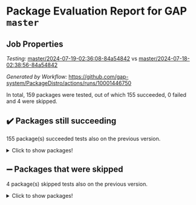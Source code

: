 # Package Evaluation Report for GAP `master`

## Job Properties

*Testing:* [master/2024-07-19-02:36:08-84a54842](https://github.com/gap-system/PackageDistro/blob/data/reports/master/2024-07-19-02:36:08-84a54842) vs [master/2024-07-18-02:38:56-84a54842](https://github.com/gap-system/PackageDistro/blob/data/reports/master/2024-07-18-02:38:56-84a54842)

*Generated by Workflow:* https://github.com/gap-system/PackageDistro/actions/runs/10001446750

In total, 159 packages were tested, out of which 155 succeeded, 0 failed and 4 were skipped.

## :heavy_check_mark: Packages still succeeding

155 package(s) succeeded tests also on the previous version.
<details><summary>Click to show packages!</summary>

- 4ti2interface 2023.02-04 [(success)](https://github.com/gap-system/PackageDistro/actions/runs/10001446750/job/27645305620)
- ace 5.6.2 [(success)](https://github.com/gap-system/PackageDistro/actions/runs/10001446750/job/27645307540)
- aclib 1.3.2 [(success)](https://github.com/gap-system/PackageDistro/actions/runs/10001446750/job/27645308965)
- agt 0.3.1 [(success)](https://github.com/gap-system/PackageDistro/actions/runs/10001446750/job/27645309630)
- alnuth 3.2.1 [(success)](https://github.com/gap-system/PackageDistro/actions/runs/10001446750/job/27645309992)
- anupq 3.3.0 [(success)](https://github.com/gap-system/PackageDistro/actions/runs/10001446750/job/27645310341)
- atlasrep 2.1.8 [(success)](https://github.com/gap-system/PackageDistro/actions/runs/10001446750/job/27645312383)
- autodoc 2023.06.19 [(success)](https://github.com/gap-system/PackageDistro/actions/runs/10001446750/job/27645312634)
- automata 1.15 [(success)](https://github.com/gap-system/PackageDistro/actions/runs/10001446750/job/27645312821)
- automgrp 1.3.2 [(success)](https://github.com/gap-system/PackageDistro/actions/runs/10001446750/job/27645312965)
- autpgrp 1.11 [(success)](https://github.com/gap-system/PackageDistro/actions/runs/10001446750/job/27645313142)
- cap 2024.07-06 [(success)](https://github.com/gap-system/PackageDistro/actions/runs/10001446750/job/27645313309)
- caratinterface 2.3.6 [(success)](https://github.com/gap-system/PackageDistro/actions/runs/10001446750/job/27645313490)
- cddinterface 2022.11.01 [(success)](https://github.com/gap-system/PackageDistro/actions/runs/10001446750/job/27645313681)
- circle 1.6.6 [(success)](https://github.com/gap-system/PackageDistro/actions/runs/10001446750/job/27645313861)
- classicpres 1.22 [(success)](https://github.com/gap-system/PackageDistro/actions/runs/10001446750/job/27645314072)
- cohomolo 1.6.11 [(success)](https://github.com/gap-system/PackageDistro/actions/runs/10001446750/job/27645314277)
- congruence 1.2.6 [(success)](https://github.com/gap-system/PackageDistro/actions/runs/10001446750/job/27645314481)
- corelg 1.57 [(success)](https://github.com/gap-system/PackageDistro/actions/runs/10001446750/job/27645314672)
- crime 1.6 [(success)](https://github.com/gap-system/PackageDistro/actions/runs/10001446750/job/27645314906)
- crisp 1.4.6 [(success)](https://github.com/gap-system/PackageDistro/actions/runs/10001446750/job/27645315101)
- crypting 0.10.4 [(success)](https://github.com/gap-system/PackageDistro/actions/runs/10001446750/job/27645315262)
- cryst 4.1.27 [(success)](https://github.com/gap-system/PackageDistro/actions/runs/10001446750/job/27645315533)
- crystcat 1.1.10 [(success)](https://github.com/gap-system/PackageDistro/actions/runs/10001446750/job/27645315715)
- ctbllib 1.3.9 [(success)](https://github.com/gap-system/PackageDistro/actions/runs/10001446750/job/27645315890)
- cubefree 1.19 [(success)](https://github.com/gap-system/PackageDistro/actions/runs/10001446750/job/27645316054)
- curlinterface 2.3.2 [(success)](https://github.com/gap-system/PackageDistro/actions/runs/10001446750/job/27645316244)
- cvec 2.8.1 [(success)](https://github.com/gap-system/PackageDistro/actions/runs/10001446750/job/27645316392)
- datastructures 0.3.0 [(success)](https://github.com/gap-system/PackageDistro/actions/runs/10001446750/job/27645316546)
- deepthought 1.0.6 [(success)](https://github.com/gap-system/PackageDistro/actions/runs/10001446750/job/27645316731)
- design 1.8 [(success)](https://github.com/gap-system/PackageDistro/actions/runs/10001446750/job/27645316949)
- difsets 2.3.1 [(success)](https://github.com/gap-system/PackageDistro/actions/runs/10001446750/job/27645317131)
- digraphs 1.7.1 [(success)](https://github.com/gap-system/PackageDistro/actions/runs/10001446750/job/27645317311)
- edim 1.3.8 [(success)](https://github.com/gap-system/PackageDistro/actions/runs/10001446750/job/27645317478)
- example 4.3.4 [(success)](https://github.com/gap-system/PackageDistro/actions/runs/10001446750/job/27645317666)
- examplesforhomalg 2023.10-01 [(success)](https://github.com/gap-system/PackageDistro/actions/runs/10001446750/job/27645317894)
- factint 1.6.3 [(success)](https://github.com/gap-system/PackageDistro/actions/runs/10001446750/job/27645318067)
- ferret 1.0.11 [(success)](https://github.com/gap-system/PackageDistro/actions/runs/10001446750/job/27645318244)
- fga 1.5.0 [(success)](https://github.com/gap-system/PackageDistro/actions/runs/10001446750/job/27645318426)
- fining 1.5.6 [(success)](https://github.com/gap-system/PackageDistro/actions/runs/10001446750/job/27645318591)
- float 1.0.4 [(success)](https://github.com/gap-system/PackageDistro/actions/runs/10001446750/job/27645318754)
- format 1.4.4 [(success)](https://github.com/gap-system/PackageDistro/actions/runs/10001446750/job/27645318942)
- forms 1.2.11 [(success)](https://github.com/gap-system/PackageDistro/actions/runs/10001446750/job/27645319119)
- fplsa 1.2.6 [(success)](https://github.com/gap-system/PackageDistro/actions/runs/10001446750/job/27645319347)
- fr 2.4.13 [(success)](https://github.com/gap-system/PackageDistro/actions/runs/10001446750/job/27645319563)
- francy 2.0.3 [(success)](https://github.com/gap-system/PackageDistro/actions/runs/10001446750/job/27645319756)
- fwtree 1.3 [(success)](https://github.com/gap-system/PackageDistro/actions/runs/10001446750/job/27645319967)
- gapdoc 1.6.7 [(success)](https://github.com/gap-system/PackageDistro/actions/runs/10001446750/job/27645320199)
- gauss 2023.02-04 [(success)](https://github.com/gap-system/PackageDistro/actions/runs/10001446750/job/27645320460)
- gaussforhomalg 2024.07-01 [(success)](https://github.com/gap-system/PackageDistro/actions/runs/10001446750/job/27645320714)
- gbnp 1.0.5 [(success)](https://github.com/gap-system/PackageDistro/actions/runs/10001446750/job/27645320920)
- generalizedmorphismsforcap 2024.04-01 [(success)](https://github.com/gap-system/PackageDistro/actions/runs/10001446750/job/27645321141)
- genss 1.6.8 [(success)](https://github.com/gap-system/PackageDistro/actions/runs/10001446750/job/27645321370)
- gradedmodules 2024.01-01 [(success)](https://github.com/gap-system/PackageDistro/actions/runs/10001446750/job/27645321606)
- gradedringforhomalg 2024.07-01 [(success)](https://github.com/gap-system/PackageDistro/actions/runs/10001446750/job/27645321806)
- grape 4.9.0 [(success)](https://github.com/gap-system/PackageDistro/actions/runs/10001446750/job/27645322016)
- groupoids 1.74 [(success)](https://github.com/gap-system/PackageDistro/actions/runs/10001446750/job/27645322202)
- grpconst 2.6.5 [(success)](https://github.com/gap-system/PackageDistro/actions/runs/10001446750/job/27645322402)
- guarana 0.96.3 [(success)](https://github.com/gap-system/PackageDistro/actions/runs/10001446750/job/27645322618)
- guava 3.19 [(success)](https://github.com/gap-system/PackageDistro/actions/runs/10001446750/job/27645322863)
- hap 1.62 [(success)](https://github.com/gap-system/PackageDistro/actions/runs/10001446750/job/27645323055)
- hapcryst 0.1.15 [(success)](https://github.com/gap-system/PackageDistro/actions/runs/10001446750/job/27645323289)
- hecke 1.5.3 [(success)](https://github.com/gap-system/PackageDistro/actions/runs/10001446750/job/27645323540)
- help 4.0 [(success)](https://github.com/gap-system/PackageDistro/actions/runs/10001446750/job/27645323729)
- homalg 2024.01-01 [(success)](https://github.com/gap-system/PackageDistro/actions/runs/10001446750/job/27645323927)
- homalgtocas 2023.11-01 [(success)](https://github.com/gap-system/PackageDistro/actions/runs/10001446750/job/27645324110)
- idrel 2.47 [(success)](https://github.com/gap-system/PackageDistro/actions/runs/10001446750/job/27645324338)
- images 1.3.2 [(success)](https://github.com/gap-system/PackageDistro/actions/runs/10001446750/job/27645324625)
- intpic 0.3.0 [(success)](https://github.com/gap-system/PackageDistro/actions/runs/10001446750/job/27645324864)
- io 4.8.2 [(success)](https://github.com/gap-system/PackageDistro/actions/runs/10001446750/job/27645325118)
- io_forhomalg 2023.02-04 [(success)](https://github.com/gap-system/PackageDistro/actions/runs/10001446750/job/27645325328)
- irredsol 1.4.4 [(success)](https://github.com/gap-system/PackageDistro/actions/runs/10001446750/job/27645325577)
- json 2.2.1 [(success)](https://github.com/gap-system/PackageDistro/actions/runs/10001446750/job/27645325838)
- jupyterkernel 1.5.1 [(success)](https://github.com/gap-system/PackageDistro/actions/runs/10001446750/job/27645326152)
- jupyterviz 1.5.6 [(success)](https://github.com/gap-system/PackageDistro/actions/runs/10001446750/job/27645326334)
- kan 1.37 [(success)](https://github.com/gap-system/PackageDistro/actions/runs/10001446750/job/27645326541)
- kbmag 1.5.11 [(success)](https://github.com/gap-system/PackageDistro/actions/runs/10001446750/job/27645326770)
- laguna 3.9.7 [(success)](https://github.com/gap-system/PackageDistro/actions/runs/10001446750/job/27645326952)
- liealgdb 2.2.1 [(success)](https://github.com/gap-system/PackageDistro/actions/runs/10001446750/job/27645327132)
- liepring 2.9.1 [(success)](https://github.com/gap-system/PackageDistro/actions/runs/10001446750/job/27645327353)
- liering 2.4.2 [(success)](https://github.com/gap-system/PackageDistro/actions/runs/10001446750/job/27645327557)
- linearalgebraforcap 2024.07-05 [(success)](https://github.com/gap-system/PackageDistro/actions/runs/10001446750/job/27645327717)
- lins 0.9 [(success)](https://github.com/gap-system/PackageDistro/actions/runs/10001446750/job/27645327901)
- localizeringforhomalg 2023.10-01 [(success)](https://github.com/gap-system/PackageDistro/actions/runs/10001446750/job/27645328079)
- loops 3.4.3 [(success)](https://github.com/gap-system/PackageDistro/actions/runs/10001446750/job/27645328288)
- lpres 1.1.1 [(success)](https://github.com/gap-system/PackageDistro/actions/runs/10001446750/job/27645328478)
- majoranaalgebras 1.5.2 [(success)](https://github.com/gap-system/PackageDistro/actions/runs/10001446750/job/27645328724)
- mapclass 1.4.6 [(success)](https://github.com/gap-system/PackageDistro/actions/runs/10001446750/job/27645328912)
- matgrp 0.70 [(success)](https://github.com/gap-system/PackageDistro/actions/runs/10001446750/job/27645329114)
- matricesforhomalg 2024.07-01 [(success)](https://github.com/gap-system/PackageDistro/actions/runs/10001446750/job/27645329344)
- modisom 2.5.4 [(success)](https://github.com/gap-system/PackageDistro/actions/runs/10001446750/job/27645329551)
- modulepresentationsforcap 2024.07-02 [(success)](https://github.com/gap-system/PackageDistro/actions/runs/10001446750/job/27645329753)
- modules 2024.01-01 [(success)](https://github.com/gap-system/PackageDistro/actions/runs/10001446750/job/27645329960)
- monoidalcategories 2024.06-02 [(success)](https://github.com/gap-system/PackageDistro/actions/runs/10001446750/job/27645330171)
- nconvex 2022.09-01 [(success)](https://github.com/gap-system/PackageDistro/actions/runs/10001446750/job/27645330392)
- nilmat 1.4.2 [(success)](https://github.com/gap-system/PackageDistro/actions/runs/10001446750/job/27645330560)
- nock 1.5 [(success)](https://github.com/gap-system/PackageDistro/actions/runs/10001446750/job/27645330746)
- normalizinterface 1.3.6 [(success)](https://github.com/gap-system/PackageDistro/actions/runs/10001446750/job/27645330954)
- nq 2.5.11 [(success)](https://github.com/gap-system/PackageDistro/actions/runs/10001446750/job/27645331151)
- numericalsgps 1.3.1 [(success)](https://github.com/gap-system/PackageDistro/actions/runs/10001446750/job/27645331328)
- openmath 11.5.3 [(success)](https://github.com/gap-system/PackageDistro/actions/runs/10001446750/job/27645331504)
- orb 4.9.0 [(success)](https://github.com/gap-system/PackageDistro/actions/runs/10001446750/job/27645331681)
- packagemanager 1.4.3 [(success)](https://github.com/gap-system/PackageDistro/actions/runs/10001446750/job/27645331872)
- patternclass 2.4.3 [(success)](https://github.com/gap-system/PackageDistro/actions/runs/10001446750/job/27645332048)
- permut 2.0.5 [(success)](https://github.com/gap-system/PackageDistro/actions/runs/10001446750/job/27645332233)
- polenta 1.3.10 [(success)](https://github.com/gap-system/PackageDistro/actions/runs/10001446750/job/27645332496)
- polymaking 0.8.7 [(success)](https://github.com/gap-system/PackageDistro/actions/runs/10001446750/job/27645332668)
- primgrp 3.4.4 [(success)](https://github.com/gap-system/PackageDistro/actions/runs/10001446750/job/27645332844)
- profiling 2.5.4 [(success)](https://github.com/gap-system/PackageDistro/actions/runs/10001446750/job/27645333043)
- qdistrnd 0.9.4 [(success)](https://github.com/gap-system/PackageDistro/actions/runs/10001446750/job/27645333253)
- qpa 1.35 [(success)](https://github.com/gap-system/PackageDistro/actions/runs/10001446750/job/27645333402)
- quagroup 1.8.4 [(success)](https://github.com/gap-system/PackageDistro/actions/runs/10001446750/job/27645333546)
- radiroot 2.9 [(success)](https://github.com/gap-system/PackageDistro/actions/runs/10001446750/job/27645333689)
- rcwa 4.7.1 [(success)](https://github.com/gap-system/PackageDistro/actions/runs/10001446750/job/27645333861)
- rds 1.8 [(success)](https://github.com/gap-system/PackageDistro/actions/runs/10001446750/job/27645334013)
- recog 1.4.2 [(success)](https://github.com/gap-system/PackageDistro/actions/runs/10001446750/job/27645334195)
- repndecomp 1.3.0 [(success)](https://github.com/gap-system/PackageDistro/actions/runs/10001446750/job/27645334364)
- repsn 3.1.2 [(success)](https://github.com/gap-system/PackageDistro/actions/runs/10001446750/job/27645334537)
- resclasses 4.7.3 [(success)](https://github.com/gap-system/PackageDistro/actions/runs/10001446750/job/27645334702)
- ringsforhomalg 2024.06-01 [(success)](https://github.com/gap-system/PackageDistro/actions/runs/10001446750/job/27645334846)
- sco 2023.08-01 [(success)](https://github.com/gap-system/PackageDistro/actions/runs/10001446750/job/27645334978)
- scscp 2.4.3 [(success)](https://github.com/gap-system/PackageDistro/actions/runs/10001446750/job/27645335117)
- semigroups 5.3.7 [(success)](https://github.com/gap-system/PackageDistro/actions/runs/10001446750/job/27645335293)
- sglppow 2.4 [(success)](https://github.com/gap-system/PackageDistro/actions/runs/10001446750/job/27645335534)
- sgpviz 0.999.5 [(success)](https://github.com/gap-system/PackageDistro/actions/runs/10001446750/job/27645335902)
- simpcomp 2.1.14 [(success)](https://github.com/gap-system/PackageDistro/actions/runs/10001446750/job/27645336075)
- singular 2024.06.03 [(success)](https://github.com/gap-system/PackageDistro/actions/runs/10001446750/job/27645336238)
- sl2reps 1.1 [(success)](https://github.com/gap-system/PackageDistro/actions/runs/10001446750/job/27645336417)
- sla 1.6.2 [(success)](https://github.com/gap-system/PackageDistro/actions/runs/10001446750/job/27645336600)
- smallgrp 1.5.4 [(success)](https://github.com/gap-system/PackageDistro/actions/runs/10001446750/job/27645336747)
- smallsemi 0.7.0 [(success)](https://github.com/gap-system/PackageDistro/actions/runs/10001446750/job/27645337000)
- sonata 2.9.6 [(success)](https://github.com/gap-system/PackageDistro/actions/runs/10001446750/job/27645337183)
- sophus 1.27 [(success)](https://github.com/gap-system/PackageDistro/actions/runs/10001446750/job/27645337387)
- sotgrps 1.2 [(success)](https://github.com/gap-system/PackageDistro/actions/runs/10001446750/job/27645337608)
- spinsym 1.5.2 [(success)](https://github.com/gap-system/PackageDistro/actions/runs/10001446750/job/27645337851)
- standardff 1.0 [(success)](https://github.com/gap-system/PackageDistro/actions/runs/10001446750/job/27645338050)
- symbcompcc 1.3.2 [(success)](https://github.com/gap-system/PackageDistro/actions/runs/10001446750/job/27645338292)
- thelma 1.3 [(success)](https://github.com/gap-system/PackageDistro/actions/runs/10001446750/job/27645338509)
- tomlib 1.2.11 [(success)](https://github.com/gap-system/PackageDistro/actions/runs/10001446750/job/27645338753)
- toolsforhomalg 2024.07-01 [(success)](https://github.com/gap-system/PackageDistro/actions/runs/10001446750/job/27645338985)
- toric 1.9.6 [(success)](https://github.com/gap-system/PackageDistro/actions/runs/10001446750/job/27645339276)
- toricvarieties 2022.07.13 [(success)](https://github.com/gap-system/PackageDistro/actions/runs/10001446750/job/27645339539)
- transgrp 3.6.5 [(success)](https://github.com/gap-system/PackageDistro/actions/runs/10001446750/job/27645339804)
- typeset 1.2.2 [(success)](https://github.com/gap-system/PackageDistro/actions/runs/10001446750/job/27645340097)
- ugaly 4.1.3 [(success)](https://github.com/gap-system/PackageDistro/actions/runs/10001446750/job/27645340273)
- unipot 1.6 [(success)](https://github.com/gap-system/PackageDistro/actions/runs/10001446750/job/27645340474)
- unitlib 4.2.0 [(success)](https://github.com/gap-system/PackageDistro/actions/runs/10001446750/job/27645340701)
- utils 0.85 [(success)](https://github.com/gap-system/PackageDistro/actions/runs/10001446750/job/27645340927)
- uuid 0.7 [(success)](https://github.com/gap-system/PackageDistro/actions/runs/10001446750/job/27645341171)
- walrus 0.9991 [(success)](https://github.com/gap-system/PackageDistro/actions/runs/10001446750/job/27645341391)
- wedderga 4.10.5 [(success)](https://github.com/gap-system/PackageDistro/actions/runs/10001446750/job/27645341618)
- xmod 2.92 [(success)](https://github.com/gap-system/PackageDistro/actions/runs/10001446750/job/27645341845)
- xmodalg 1.23 [(success)](https://github.com/gap-system/PackageDistro/actions/runs/10001446750/job/27645342098)
- yangbaxter 0.10.6 [(success)](https://github.com/gap-system/PackageDistro/actions/runs/10001446750/job/27645342393)
- zeromqinterface 0.15 [(success)](https://github.com/gap-system/PackageDistro/actions/runs/10001446750/job/27645342661)
</details>

## :heavy_minus_sign: Packages that were skipped

4 package(s) skipped tests also on the previous version.
<details><summary>Click to show packages!</summary>

- browse 1.8.21 [(skipped)](https://github.com/gap-system/PackageDistro/actions/runs/10001446750/job/27645057505)
- itc 1.5.1 [(skipped)](https://github.com/gap-system/PackageDistro/actions/runs/10001446750/job/27645057505)
- polycyclic 2.16 [(skipped)](https://github.com/gap-system/PackageDistro/actions/runs/10001446750/job/27645057505)
- xgap 4.32 [(skipped)](https://github.com/gap-system/PackageDistro/actions/runs/10001446750/job/27645057505)
</details>

